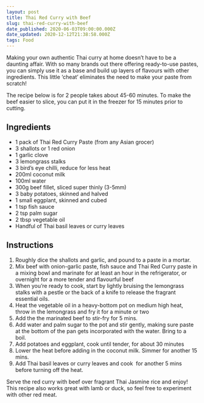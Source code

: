 ```yaml
---
layout: post
title: Thai Red Curry with Beef
slug: thai-red-curry-with-beef
date_published: 2020-06-03T09:00:00.000Z
date_updated: 2020-12-12T21:38:58.000Z
tags: Food
---
```


Making your own authentic Thai curry at home doesn’t have to be a daunting affair. With so many brands out there offering ready-to-use pastes, you can simply use it as a base and build up layers of flavours with other ingredients. This little ‘cheat’ eliminates the need to make your paste from scratch!

The recipe below is for 2 people takes about 45-60 minutes. To make the beef easier to slice, you can put it in the freezer for 15 minutes prior to cutting.

## Ingredients

- 1 pack of Thai Red Curry Paste (from any Asian grocer)
- 3 shallots or 1 red onion
- 1 garlic clove
- 3 lemongrass stalks
- 3 bird’s eye chilli, reduce for less heat
- 200ml coconut milk
- 100ml water
- 300g beef fillet, sliced super thinly (3-5mm)
- 3 baby potatoes, skinned and halved
- 1 small eggplant, skinned and cubed
- 1 tsp fish sauce
- 2 tsp palm sugar
- 2 tbsp vegetable oil
- Handful of Thai basil leaves or curry leaves

## Instructions

1. Roughly dice the shallots and garlic, and pound to a paste in a mortar.
2. Mix beef with onion-garlic paste, fish sauce and Thai Red Curry paste in a mixing bowl and marinate for at least an hour in the refrigerator, or overnight for a more tender and flavourful beef
3. When you’re ready to cook, start by lightly bruising the lemongrass stalks with a pestle or the back of a knife to release the fragrant essential oils.
4. Heat the vegetable oil in a heavy-bottom pot on medium high heat, throw in the lemongrass and fry it for a minute or two
5. Add the the marinated beef to stir-fry for 5 mins.
6. Add water and palm sugar to the pot and stir gently, making sure paste at the bottom of the pan gets incorporated with the water. Bring to a boil.
7. Add potatoes and eggplant, cook until tender, for about 30 minutes
8. Lower the heat before adding in the coconut milk. Simmer for another 15 mins.
9. Add Thai basil leaves or curry leaves and cook  for another 5 mins before turning off the heat.

Serve the red curry with beef over fragrant Thai Jasmine rice and enjoy! This recipe also works great with lamb or duck, so feel free to experiment with other red meat.
